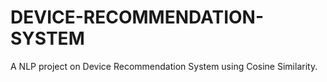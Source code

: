# DEVICE-RECOMMENDATION-SYSTEM
A NLP project on Device Recommendation System using Cosine Similarity.
